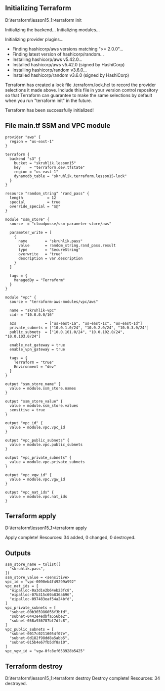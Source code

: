 ## Initializing Terraform

D:\terraform\lesson15_1>terraform init

Initializing the backend...
Initializing modules...

Initializing provider plugins...
- Finding hashicorp/aws versions matching ">= 2.0.0"...
- Finding latest version of hashicorp/random...
- Installing hashicorp/aws v5.42.0...
- Installed hashicorp/aws v5.42.0 (signed by HashiCorp)
- Installing hashicorp/random v3.6.0...
- Installed hashicorp/random v3.6.0 (signed by HashiCorp)

Terraform has created a lock file .terraform.lock.hcl to record the provider
selections it made above. Include this file in your version control repository
so that Terraform can guarantee to make the same selections by default when
you run "terraform init" in the future.

Terraform has been successfully initialized!

## File main.tf SSM and VPC module

```hcl
provider "aws" {
  region = "us-east-1"
}

terraform {
  backend "s3" {
    bucket = "skruhlik.lesson15"
    key    = "terraform.dev.tfstate"
    region = "us-east-1"
	dynamodb_table = "skruhlik.terraform.lesson15-lock"
  }
}

resource "random_string" "rand_pass" {
  length           = 12
  special          = true
  override_special = "$@"
}

module "ssm_store" {
  source  = "cloudposse/ssm-parameter-store/aws"

  parameter_write = [
    {
      name        = "skruhlik.pass"
      value       = random_string.rand_pass.result
      type        = "SecureString"
      overwrite   = "true"
      description = var.description
    }
  ]

  tags = {
    ManagedBy = "Terraform"
  }
}

module "vpc" {
  source = "terraform-aws-modules/vpc/aws"

  name = "skruhlik-vpc"
  cidr = "10.0.0.0/16"

  azs             = ["us-east-1a", "us-east-1c", "us-east-1d"]
  private_subnets = ["10.0.1.0/24", "10.0.2.0/24", "10.0.3.0/24"]
  public_subnets  = ["10.0.101.0/24", "10.0.102.0/24", "10.0.103.0/24"]

  enable_nat_gateway = true
  enable_vpn_gateway = true

  tags = {
    Terraform = "true"
    Environment = "dev"
  }
}

output "ssm_store_name" {
  value = module.ssm_store.names
}

output "ssm_store_value" {
  value = module.ssm_store.values
  sensitive = true
}

output "vpc_id" {
  value = module.vpc.vpc_id
}

output "vpc_public_subnets" {
  value = module.vpc.public_subnets
}

output "vpc_private_subnets" {
  value = module.vpc.private_subnets
}

output "vpc_vgw_id" {
  value = module.vpc.vgw_id
}

output "vpc_nat_ids" {
  value = module.vpc.nat_ids
}
```

##  Terraform apply

D:\terraform\lesson15_1>terraform apply

Apply complete! Resources: 34 added, 0 changed, 0 destroyed.

##  Outputs

```hcl
ssm_store_name = tolist([
  "skruhlik.pass",
])
ssm_store_value = <sensitive>
vpc_id = "vpc-0090eb4f49299a992"
vpc_nat_ids = [
  "eipalloc-0a3d1e2b64eb23fc8",
  "eipalloc-07b315c69a836a696",
  "eipalloc-097483eaf54a24bfd",
]
vpc_private_subnets = [
  "subnet-00b365986056f3bfd",
  "subnet-0443e4edbfa556be2",
  "subnet-058a936787bf7dfc8",
]
vpc_public_subnets = [
  "subnet-0017c02116054f07e",
  "subnet-0d182f98dd8a5abb5",
  "subnet-015b4e67fb5df8a10",
]
vpc_vgw_id = "vgw-0fc8ef653928b5425"
```

##  Terraform destroy

D:\terraform\lesson15_1>terraform destroy
Destroy complete! Resources: 34 destroyed.